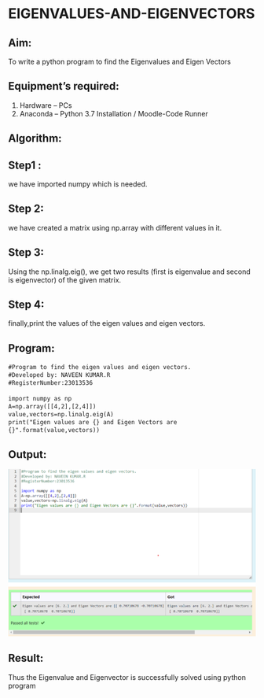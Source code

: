 # EIGENVALUES-AND-EIGENVECTORS
## Aim:
To write a python program to find the Eigenvalues and Eigen Vectors
## Equipment’s required:
1. 	Hardware – PCs
2. 	Anaconda – Python 3.7 Installation / Moodle-Code Runner
## Algorithm:
## Step1 :
we have imported numpy which is needed.

## Step 2:
we have created a matrix using np.array with different values in it.

## Step 3:
Using the np.linalg.eig(), we get two results (first is eigenvalue and second is eigenvector) of the given matrix.

## Step 4:
finally,print the values of the eigen values and eigen vectors.

## Program:
```
#Program to find the eigen values and eigen vectors.
#Developed by: NAVEEN KUMAR.R
#RegisterNumber:23013536

import numpy as np
A=np.array([[4,2],[2,4]])
value,vectors=np.linalg.eig(A)
print("Eigen values are {} and Eigen Vectors are {}".format(value,vectors))

```

## Output:
![Alt text](image-1.png)

## Result:
Thus the Eigenvalue and Eigenvector is successfully solved using python program
